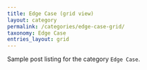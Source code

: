 ```yaml
---
title: Edge Case (grid view)
layout: category
permalink: /categories/edge-case-grid/
taxonomy: Edge Case
entries_layout: grid
---
```

 
Sample post listing for the category `Edge Case`.
